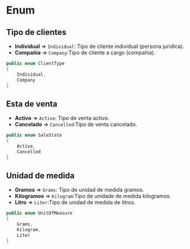# Enum

## Tipo de clientes

- **Individual** => `Individual`: Tipo de cliente individual (persona juridica).
- **Compañia** => `Company`:Tipo de cliente a cargo (compañia).

```csharp
public enum ClientType
{
    Individual,
    Company
}
```

## Esta de venta

- **Activo** => `Active`: Tipo de venta activo.
- **Cancelado** => `Cancelled`:Tipo de venta cancelado.

```csharp
public enum SaleState
{
    Active,
    Cancelled
}
```

## Unidad de medida

- **Gramos** => `Grams`: Tipo de unidad de medida gramos.
- **Kilogramos** => `Kilogram`:Tipo de unidade de medida kilogramos.
- **Litro** => `Liter`:Tipo de unidad de medida de litros.

```csharp
public enum UnitOfMeasure
{
    Grams,
    Kilogram,
    Liter
}
```
